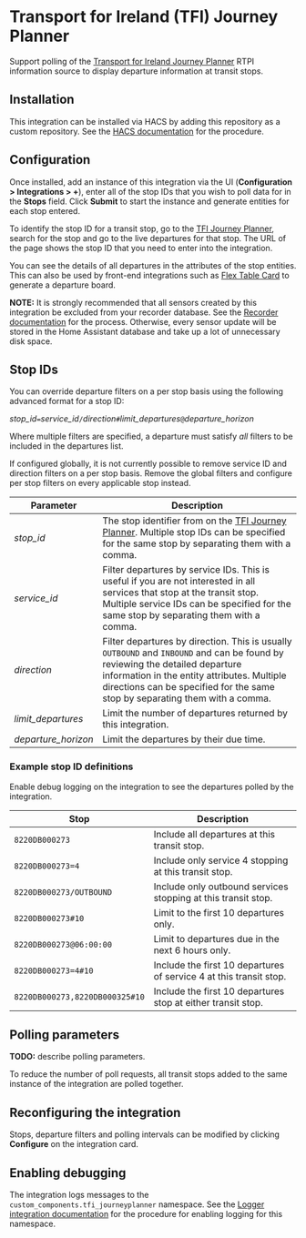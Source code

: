 # Transport for Ireland (TFI) Journey Planner

Support polling of the [Transport for Ireland Journey Planner](https://journeyplanner.transportforireland.ie/) RTPI information source to display departure information at transit stops.

## Installation

This integration can be installed via HACS by adding this repository as a custom repository. See the [HACS documentation](https://hacs.xyz/docs/faq/custom_repositories/) for the procedure.

## Configuration

Once installed, add an instance of this integration via the UI (**Configuration > Integrations > +**), enter all of the stop IDs that you wish to poll data for in the **Stops** field. Click **Submit** to start the instance and generate entities for each stop entered.

To identify the stop ID for a transit stop, go to the [TFI Journey Planner](https://journeyplanner.transportforireland.ie/), search for the stop and go to the live departures for that stop. The URL of the page shows the stop ID that you need to enter into the integration.

You can see the details of all departures in the attributes of the stop entities. This can also be used by front-end integrations such as [Flex Table Card](https://github.com/custom-cards/flex-table-card) to generate a departure board.

**NOTE:** It is strongly recommended that all sensors created by this integration be excluded from your recorder database. See the [Recorder documentation](https://www.home-assistant.io/integrations/recorder/#configure-filter) for the process. Otherwise, every sensor update will be stored in the Home Assistant database and take up a lot of unnecessary disk space.

## Stop IDs

You can override departure filters on a per stop basis using the following advanced format for a stop ID:

  *stop_id*`=`*service_id*`/`*direction*`#`*limit_departures*`@`*departure_horizon*

Where multiple filters are specified, a departure must satisfy *all* filters to be included in the departures list.

If configured globally, it is not currently possible to remove service ID and direction filters on a per stop basis. Remove the global filters and configure per stop filters on every applicable stop instead.

| Parameter | Description
| --------- | -----------
| *stop_id* | The stop identifier from on the [TFI Journey Planner](https://journeyplanner.transportforireland.ie/). Multiple stop IDs can be specified for the same stop by separating them with a comma.
| *service_id* | Filter departures by service IDs. This is useful if you are not interested in all services that stop at the transit stop. Multiple service IDs can be specified for the same stop by separating them with a comma.
| *direction* | Filter departures by direction. This is usually `OUTBOUND` and `INBOUND` and can be found by reviewing the detailed departure information in the entity attributes. Multiple directions can be specified for the same stop by separating them with a comma.
| *limit_departures* | Limit the number of departures returned by this integration.
| *departure_horizon* | Limit the departures by their due time.

### Example stop ID definitions

Enable debug logging on the integration to see the departures polled by the integration.

| Stop | Description
| ---- | -----------
| `8220DB000273` | Include all departures at this transit stop.
| `8220DB000273=4` | Include only service 4 stopping at this transit stop.
| `8220DB000273/OUTBOUND` | Include only outbound services stopping at this transit stop.
| `8220DB000273#10` | Limit to the first 10 departures only.
| `8220DB000273@06:00:00` | Limit to departures due in the next 6 hours only.
| `8220DB000273=4#10` | Include the first 10 departures of service 4 at this transit stop.
| `8220DB000273,8220DB000325#10` | Include the first 10 departures stop at either transit stop.

## Polling parameters

**TODO:** describe polling parameters.

To reduce the number of poll requests, all transit stops added to the same instance of the integration are polled together.

## Reconfiguring the integration

Stops, departure filters and polling intervals can be modified by clicking **Configure** on the integration card.

## Enabling debugging

The integration logs messages to the `custom_components.tfi_journeyplanner` namespace. See the [Logger integration documentation](https://www.home-assistant.io/integrations/logger/) for the procedure for enabling logging for this namespace.
